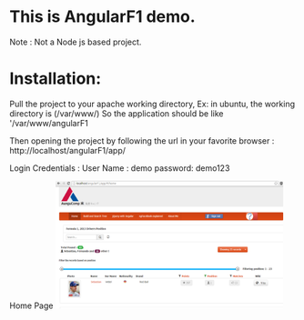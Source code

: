 This is AngularF1 demo.
=======================

Note : Not a Node js based project.


Installation:
==================

Pull the project to your apache working directory, Ex: in ubuntu, the working directory is (/var/www/)
So the application should be like '/var/www/angularF1


Then opening the project by following the url in your favorite browser : http://localhost/angularF1/app/

Login Credentials :
User Name : demo
password: demo123

Home Page 
<img height="225" width="400" src="homepage.png" border="0" />





